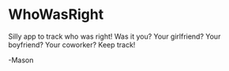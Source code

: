 # WhoWasRight
Silly app to track who was right! Was it you? Your girlfriend? Your boyfriend? Your coworker? Keep track!

-Mason
